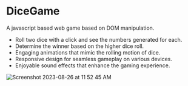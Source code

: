 # DiceGame
A javascript based web game based on DOM manipulation.

- Roll two dice with a click and see the numbers generated for each.
- Determine the winner based on the higher dice roll.
- Engaging animations that mimic the rolling motion of dice.
- Responsive design for seamless gameplay on various devices.
- Enjoyable sound effects that enhance the gaming experience.


![Screenshot 2023-08-26 at 11 52 45 AM](https://github.com/SomilKSharma/DiceGame/assets/120346284/8680d9f8-44c1-4eaa-8320-5550d3d15b20)

